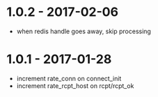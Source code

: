 
# 1.0.2 - 2017-02-06

- when redis handle goes away, skip processing

# 1.0.1 - 2017-01-28

- increment rate_conn on connect_init
- increment rate_rcpt_host on rcpt/rcpt_ok

